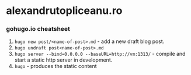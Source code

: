 # alexandrutopliceanu.ro

### gohugo.io cheatsheet

1. `hugo new post/<name-of-post>.md` - add a new draft blog post.
2. `hugo undraft post<name-of-post>.md`
3. `hugo server --bind=0.0.0.0 --baseURL=http://vm:1313/` - compile and start a static http server in development.
4. `hugo` - produces the static content
